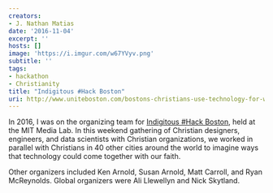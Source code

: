 ```yaml
---
creators:
- J. Nathan Matias
date: '2016-11-04'
excerpt: ''
hosts: []
image: 'https://i.imgur.com/w67YVyv.png'
subtitle: ''
tags:
- hackathon
- Christianity
title: "Indigitous #Hack Boston"
uri: http://www.uniteboston.com/bostons-christians-use-technology-for-world-missions/
---
```


In 2016, I was on the organizing team for <a href="http://www.uniteboston.com/bostons-christians-use-technology-for-world-missions/">Indigitous #Hack Boston</a>, held at the MIT Media Lab. In this weekend gathering of Christian designers, engineers, and data scientists with Christian organizations, we worked in parallel with Christians in 40 other cities around the world to imagine ways that technology could come together with our faith.

Other organizers included Ken Arnold, Susan Arnold, Matt Carroll, and Ryan McReynolds. Global organizers were Ali Llewellyn and Nick Skytland.
